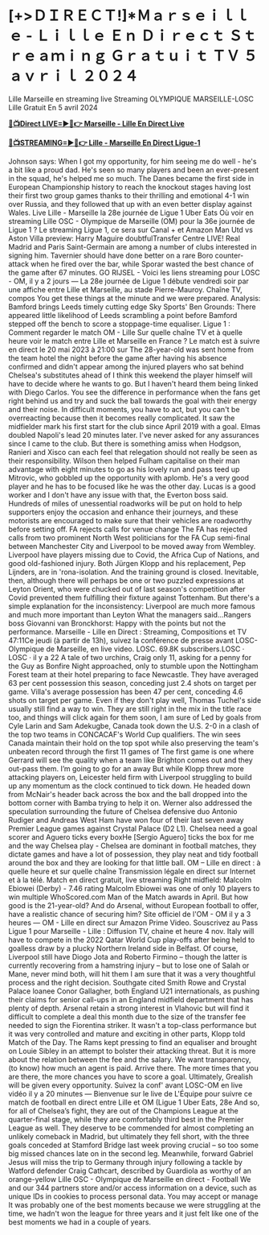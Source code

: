 [+>ＤＩＲＥＣＴ!]*Ｍａｒｓｅｉｌｌｅ - Ｌｉｌｌｅ Ｅｎ Ｄｉｒｅｃｔ Ｓｔｒｅａｍｉｎｇ Ｇｒａｔｕｉｔ ＴＶ ５ ａｖｒｉｌ ２０２４
=

Lille Marseille en streaming live Streaming OLYMPIQUE MARSEILLE-LOSC Lille Gratuit En 5 avril 2024

**<a href="https://getstreams.xyz/Ligue-1/">🔴📺Direct LIVE=►📲👉 Marseille - Lille En Direct Live</a>**

**<a href="https://getstreams.xyz/Ligue-1/">🔴📺STREAMING=►📲👉 Lille - Marseille En Direct Ligue-1</a>**

 Johnson says: When I got my opportunity, for him seeing me do well - he's a bit like a proud dad.  He's seen so many players and been an ever-present in the squad, he's helped me so much. 
 The Danes became the first side in European Championship history to reach the knockout stages having lost their first two group games thanks to their thrilling and emotional 4-1 win over Russia, and they followed that up with an even better display against Wales. 
 Live Lille - Marseille la 28e journée de Ligue 1 Uber Eats Où voir en streaming Lille OSC - Olympique de Marseille (OM) pour la 36e journée de Ligue 1 ? Le streaming Ligue 1, ce sera sur Canal + et Amazon 
 Man Utd vs Aston Villa preview: Harry Maguire doubtfulTransfer Centre LIVE!  Real Madrid and Paris Saint-Germain are among a number of clubs interested in signing him. 
 Tavernier should have done better on a rare Boro counter-attack when he fired over the bar, while Sporar wasted the best chance of the game after 67 minutes. 
 GO RIJSEL - Voici les liens streaming pour LOSC - OM, il y a 2 jours — La 28e journée de Ligue 1 débute vendredi soir par une affiche entre Lille et Marseille, au stade Pierre-Mauroy. Chaîne TV, compos 
 You get these things at the minute and we were prepared.  Analysis: Bamford brings Leeds timely cutting edge Sky Sports' Ben Grounds: There appeared little likelihood of Leeds scrambling a point before Bamford stepped off the bench to score a stoppage-time equaliser. 
 Ligue 1 : Comment regarder le match OM - Lille Sur quelle chaîne TV et à quelle heure voir le match entre Lille et Marseille en France ? Le match est à suivre en direct le 20 mai 2023 à 21:00 sur 
 The 28-year-old was sent home from the team hotel the night before the game after having his absence confirmed and didn't appear among the injured players who sat behind Chelsea's substitutes ahead of 
 I think this weekend the player himself will have to decide where he wants to go.  But I haven't heard them being linked with Diego Carlos. 
 You see the difference in performance when the fans get right behind us and try and suck the ball towards the goal with their energy and their noise. 
 In difficult moments, you have to act, but you can't be overreacting because then it becomes really complicated. 
 It saw the midfielder mark his first start for the club since April 2019 with a goal.  Elmas doubled Napoli's lead 20 minutes later. 
 I've never asked for any assurances since I came to the club. But there is something amiss when Hodgson, Ranieri and Xisco can each feel that relegation should not really be seen as their responsibility. 
 Wilson then helped Fulham capitalise on their man advantage with eight minutes to go as his lovely run and pass teed up Mitrovic, who gobbled up the opportunity with aplomb. 
 He's a very good player and he has to be focused like he was the other day.  Lucas is a good worker and I don't have any issue with that, the Everton boss said. 
 Hundreds of miles of unessential roadworks will be put on hold to help supporters enjoy the occasion and enhance their journeys, and these motorists are encouraged to make sure that their vehicles are roadworthy before setting off. FA rejects calls for venue change The FA has rejected calls from two prominent North West politicians for the FA Cup semi-final between Manchester City and Liverpool to be moved away from Wembley. 
 Liverpool have players missing due to Covid, the Africa Cup of Nations, and good old-fashioned injury. Both Jürgen Klopp and his replacement, Pep Lijnders, are in 'rona-isolation. And the training ground is closed. Inevitable, then, although there will perhaps be one or two puzzled expressions at Leyton Orient, who were chucked out of last season's competition after Covid prevented them fulfilling their fixture against Tottenham. But there's a simple explanation for the inconsistency: Liverpool are much more famous and much more important than Leyton 
 What the managers said...Rangers boss Giovanni van Bronckhorst: Happy with the points but not the performance. 
 Marseille - Lille en Direct : Streaming, Compositions et TV 47:11Ce jeudi (à partir de 13h), suivez la conférence de presse avant LOSC-Olympique de Marseille, en live video. LOSC. 69.8K subscribers.LOSC · LOSC · il y a 22 
 A tale of two urchins, Craig only 11, asking for a penny for the Guy as Bonfire Night approached, only to stumble upon the Nottingham Forest team at their hotel preparing to face Newcastle. 
 They have averaged 63 per cent possession this season, conceding just 2.4 shots on target per game.  Villa's average possession has been 47 per cent, conceding 4.6 shots on target per game. 
 Even if they don't play well, Thomas Tuchel's side usually still find a way to win. They are still right in the mix in the title race too, and things will click again for them soon, I am sure of 
 Led by goals from Cyle Larin and Sam Adekugbe, Canada took down the U.S. 2-0 in a clash of the top two teams in CONCACAF's World Cup qualifiers. The win sees Canada maintain their hold on the top spot while also preserving the team's unbeaten record through the first 11 games of 
 The first game is one where Gerrard will see the quality when a team like Brighton comes out and they out-pass them. I’m going to go for an away 
 But while Klopp threw more attacking players on, Leicester held firm with Liverpool struggling to build up any momentum as the clock continued to tick down. 
 He headed down from McNair's header back across the box and the ball dropped into the bottom corner with Bamba trying to help it on. 
 Werner also addressed the speculation surrounding the future of Chelsea defensive duo Antonio Rudiger and Andreas 
 West Ham have won four of their last seven away Premier League games against Crystal Palace (D2 L1). 
 Chelsea need a goal scorer and Aguero ticks every boxHe [Sergio Aguero] ticks the box for me and the way Chelsea play - Chelsea are dominant in football matches, they dictate games and have a lot of possession, they play neat and tidy football around the box and they are looking for that little ball. 
 OM – Lille en direct : à quelle heure et sur quelle chaîne Transmission légale en direct sur Internet et à la télé. Match en direct gratuit, live streaming 
 Right midfield: Malcolm Ebiowei (Derby) - 7.46 rating Malcolm Ebiowei was one of only 10 players to win multiple WhoScored.com Man of the Match awards in April. 
 But how good is the 21-year-old? And do Arsenal, without European football to offer, have a realistic chance of securing him? 
 Site officiel de l'OM - OM il y a 3 heures — OM - Lille en direct sur Amazon Prime Video. Souscrivez au Pass Ligue 1 pour Marseille - Lille : Diffusion TV, chaine et heure 4 nov. 
 Italy will have to compete in the 2022 Qatar World Cup play-offs after being held to goalless draw by a plucky Northern Ireland side in Belfast. 
 Of course, Liverpool still have Diogo Jota and Roberto Firmino – though the latter is currently recovering from a hamstring injury – but to lose one of Salah or Mane, never mind both, will hit them 
 I am sure that it was a very thoughtful process and the right decision. Southgate cited Smith Rowe and Crystal Palace loanee Conor Gallagher, both England U21 internationals, as pushing their claims for senior call-ups in an England midfield department that has plenty of depth. 
 Arsenal retain a strong interest in Vlahovic but will find it difficult to complete a deal this month due to the size of the transfer fee needed to sign the Fiorentina striker. 
 It wasn't a top-class performance but it was very controlled and mature and exciting in other parts, Klopp told Match of the Day. 
 The Rams kept pressing to find an equaliser and brought on Louie Sibley in an attempt to bolster their attacking threat. 
 But it is more about the relation between the fee and the salary.  We want transparency, (to know) how much an agent is paid. 
 Arrive there. The more times that you are there, the more chances you have to score a goal. Ultimately, Grealish will be given every opportunity. 
 Suivez la conf' avant LOSC-OM en live vidéo il y a 20 minutes — Bienvenue sur le live de L'Équipe pour suivre ce match de football en direct entre Lille et OM (Ligue 1 Uber Eats, 28e 
 And so, for all of Chelsea’s fight, they are out of the Champions League at the quarter-final stage, while they are comfortably third best in the Premier League as well. They deserve to be commended for almost completing an unlikely comeback in Madrid, but ultimately they fell short, with the three goals conceded at Stamford Bridge last week proving crucial – so too some big missed chances late on in the second leg. 
 Meanwhile, forward Gabriel Jesus will miss the trip to Germany through injury following a tackle by Watford defender Craig Cathcart, described by Guardiola as worthy of an orange-yellow 
 Lille OSC - Olympique de Marseille en direct - Football We and our 344 partners store and/or access information on a device, such as unique IDs in cookies to process personal data. You may accept or manage 
 It was probably one of the best moments because we were struggling at the time, we hadn't won the league for three years and it just felt like one of the best moments we had in a couple of years. 
